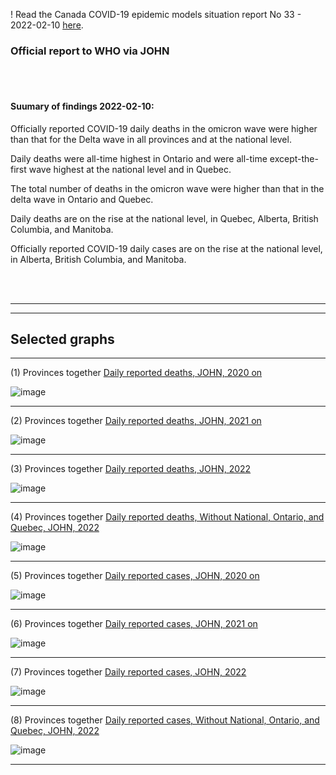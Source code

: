 ! Read the Canada COVID-19 epidemic models situation report No 33 - 2022-02-10 [here](https://github.com/pourmalek/CovidVisualizedCountry/blob/main/situation%20reports/33%20Canada%20COVID-19%20epidemic%20models%20situation%20report%20No%2033%20-%202022-02-10.pdf).

### Official report to WHO via JOHN   


<br/><br/>


#### Suumary of findings 2022-02-10:


Officially reported COVID-19 daily deaths in the omicron wave were higher than that for the Delta wave in all provinces and at the national level. 

Daily deaths were all-time highest in Ontario and were all-time except-the-first wave highest at the national level and in Quebec. 

The total number of deaths in the omicron wave were higher than that in the delta wave in Ontario and Quebec. 

Daily deaths are on the rise at the national level, in Quebec, Alberta, British Columbia, and Manitoba. 

Officially reported COVID-19 daily cases are on the rise at the national level, in Alberta, British Columbia, and Manitoba. 

<br/><br/>


****

****

## Selected graphs


****

(1) Provinces together [Daily reported deaths, JOHN, 2020 on](https://github.com/pourmalek/CovidVisualizedCountry/blob/main/20220210%20JOHN/output/merge/01%20provinces%20C-19%20daily%20deaths%2C%20Canada%2C%20JOHN%202020.pdf)

![image](https://user-images.githubusercontent.com/30849720/153665069-59a202fe-21f8-4bda-bd97-78d47e6e3f3a.png)

****

(2) Provinces together [Daily reported deaths, JOHN, 2021 on](https://github.com/pourmalek/CovidVisualizedCountry/blob/main/20220210%20JOHN/output/merge/02%20provinces%20C-19%20daily%20deaths%2C%20Canada%2C%20JOHN%202021.pdf)

![image](https://user-images.githubusercontent.com/30849720/153682783-cb1de96c-bfb4-4ff8-bd67-84afc657406e.png)

*****

(3) Provinces together [Daily reported deaths, JOHN, 2022](https://github.com/pourmalek/CovidVisualizedCountry/blob/main/20220210%20JOHN/output/merge/03%20provinces%20C-19%20daily%20deaths%2C%20Canada%2C%20JOHN%202022.pdf)

![image](https://user-images.githubusercontent.com/30849720/153682854-bf6d5dec-0c86-43c0-a8ba-d8ad1024a821.png)

****

(4) Provinces together [Daily reported deaths, Without National, Ontario, and Quebec, JOHN, 2022](https://github.com/pourmalek/CovidVisualizedCountry/blob/main/20220210%20JOHN/output/merge/04%20provinces%20C-19%20daily%20deaths%2C%20Canada%2C%20JOHN%202022.pdf)

![image](https://user-images.githubusercontent.com/30849720/153682984-189f97b1-dc24-4e3f-8249-ac85de086316.png)

****

(5) Provinces together [Daily reported cases, JOHN, 2020 on](https://github.com/pourmalek/CovidVisualizedCountry/blob/main/20220210%20JOHN/output/merge/05%20provinces%20C-19%20daily%20cases%2C%20Canada%2C%20JOHN%202020.pdf)

![image](https://user-images.githubusercontent.com/30849720/153683056-11e81262-9781-44d7-a583-625d095da0b4.png)

****

(6) Provinces together [Daily reported cases, JOHN, 2021 on](https://github.com/pourmalek/CovidVisualizedCountry/blob/main/20220210%20JOHN/output/merge/06%20provinces%20C-19%20daily%20cases%2C%20Canada%2C%20JOHN%202021.pdf)

![image](https://user-images.githubusercontent.com/30849720/153683114-710a5170-24d3-48d4-92b6-9701e6ea6102.png)

*****

(7) Provinces together [Daily reported cases, JOHN, 2022](https://github.com/pourmalek/CovidVisualizedCountry/blob/main/20220210%20JOHN/output/merge/07%20provinces%20C-19%20daily%20cases%2C%20Canada%2C%20JOHN%202022.pdf)

![image](https://user-images.githubusercontent.com/30849720/153683163-76be2cc1-eef9-4f41-be5c-362926ce2352.png)

****

(8) Provinces together [Daily reported cases, Without National, Ontario, and Quebec, JOHN, 2022](https://github.com/pourmalek/CovidVisualizedCountry/blob/main/20220210%20JOHN/output/merge/08%20provinces%20C-19%20daily%20cases%2C%20Canada%2C%20JOHN%202022.pdf)

![image](https://user-images.githubusercontent.com/30849720/153683214-248bbd71-b149-4740-8383-3040f3e5cac2.png)

****

